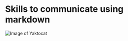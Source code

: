 # Skills to communicate using markdown

![Image of Yaktocat](https://octodex.github.com/images/yaktocat.png)
